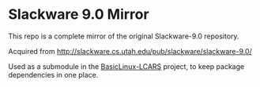 # Slackware 9.0 Mirror

This repo is a complete mirror of the original Slackware-9.0 repository.

Acquired from http://slackware.cs.utah.edu/pub/slackware/slackware-9.0/

Used as a submodule in the [BasicLinux-LCARS](https://github.com/queenkjuul/basiclinux-lcars) project, to keep package dependencies in one place.
